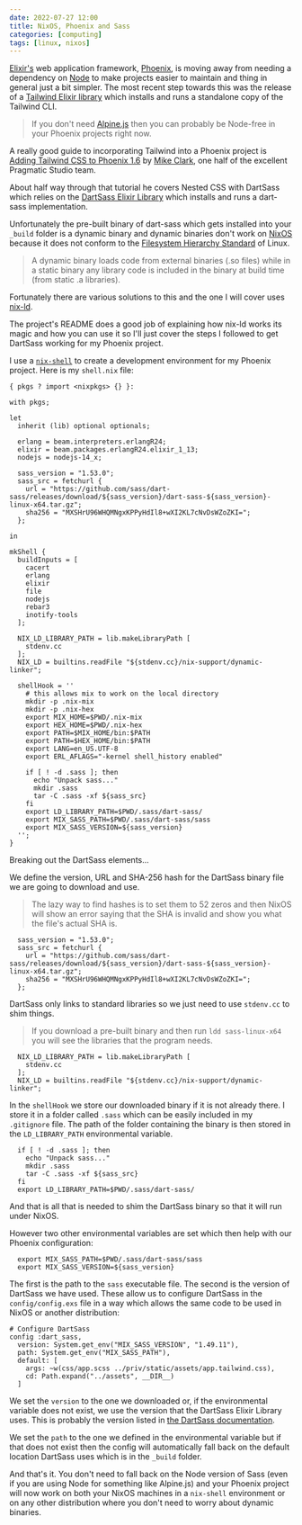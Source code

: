 ```yaml
---
date: 2022-07-27 12:00
title: NixOS, Phoenix and Sass
categories: [computing]
tags: [linux, nixos]
---
```


[Elixir's](https://elixir-lang.org/) web application framework, [Phoenix](https://www.phoenixframework.org/), is moving away from needing a dependency on [Node](https://nodejs.org/en/) to make projects easier to maintain and thing in general just a bit simpler. The most recent step towards this was the release of a [Tailwind Elixir library](https://github.com/phoenixframework/tailwind) which installs and runs a standalone copy of the Tailwind CLI.

> If you don't need [Alpine.js](https://alpinejs.dev/) then you can probably be Node-free in your Phoenix projects right now.

A really good guide to incorporating Tailwind into a Phoenix project is [Adding Tailwind CSS to Phoenix 1.6](https://pragmaticstudio.com/tutorials/adding-tailwind-css-to-phoenix) by [Mike Clark](https://twitter.com/clarkware), one half of the excellent Pragmatic Studio team.

About half way through that tutorial he covers Nested CSS with DartSass which relies on the [DartSass Elixir Library](https://github.com/CargoSense/dart_sass) which installs and runs a dart-sass implementation.

Unfortunately the pre-built binary of dart-sass which gets installed into your `_build` folder is a dynamic binary and dynamic binaries don't work on [NixOS](https://nixos.org/) because it does not conform to the [Filesystem Hierarchy Standard](https://en.wikipedia.org/wiki/Filesystem_Hierarchy_Standard) of Linux.

> A dynamic binary loads code from external binaries (.so files) while in a static binary any library code is included in the binary at build time (from static .a libraries).

Fortunately there are various solutions to this and the one I will cover uses [nix-ld](https://github.com/Mic92/nix-ld).

The project's README does a good job of explaining how nix-ld works its magic and how you can use it so I'll just cover the steps I followed to get DartSass working for my Phoenix project.

I use a [`nix-shell`](https://nixos.org/manual/nix/stable/command-ref/nix-shell.html) to create a development environment for my Phoenix project. Here is my `shell.nix` file:

```
{ pkgs ? import <nixpkgs> {} }:

with pkgs;

let
  inherit (lib) optional optionals;

  erlang = beam.interpreters.erlangR24;
  elixir = beam.packages.erlangR24.elixir_1_13;
  nodejs = nodejs-14_x;

  sass_version = "1.53.0";
  sass_src = fetchurl {
    url = "https://github.com/sass/dart-sass/releases/download/${sass_version}/dart-sass-${sass_version}-linux-x64.tar.gz";
    sha256 = "MXSHrU96WHQMNgxKPPyHdIl8+wXI2KL7cNvDsWZoZKI=";
  };

in

mkShell {
  buildInputs = [
    cacert
    erlang
    elixir
    file
    nodejs
    rebar3
    inotify-tools
  ];

  NIX_LD_LIBRARY_PATH = lib.makeLibraryPath [
    stdenv.cc
  ];
  NIX_LD = builtins.readFile "${stdenv.cc}/nix-support/dynamic-linker";

  shellHook = ''
    # this allows mix to work on the local directory
    mkdir -p .nix-mix
    mkdir -p .nix-hex
    export MIX_HOME=$PWD/.nix-mix
    export HEX_HOME=$PWD/.nix-hex
    export PATH=$MIX_HOME/bin:$PATH
    export PATH=$HEX_HOME/bin:$PATH
    export LANG=en_US.UTF-8
    export ERL_AFLAGS="-kernel shell_history enabled"

    if [ ! -d .sass ]; then
      echo "Unpack sass..."
      mkdir .sass
      tar -C .sass -xf ${sass_src}
    fi
    export LD_LIBRARY_PATH=$PWD/.sass/dart-sass/
    export MIX_SASS_PATH=$PWD/.sass/dart-sass/sass
    export MIX_SASS_VERSION=${sass_version}
  '';
}
```

Breaking out the DartSass elements...

We define the version, URL and SHA-256 hash for the DartSass binary file we are going to download and use.

> The lazy way to find hashes is to set them to 52 zeros and then NixOS will show an error saying that the SHA is invalid and show you what the file's actual SHA is.

```
  sass_version = "1.53.0";
  sass_src = fetchurl {
    url = "https://github.com/sass/dart-sass/releases/download/${sass_version}/dart-sass-${sass_version}-linux-x64.tar.gz";
    sha256 = "MXSHrU96WHQMNgxKPPyHdIl8+wXI2KL7cNvDsWZoZKI=";
  };

```

DartSass only links to standard libraries so we just need to use `stdenv.cc` to shim things.

> If you download a pre-built binary and then run `ldd sass-linux-x64` you will see the libraries that the program needs.

```
  NIX_LD_LIBRARY_PATH = lib.makeLibraryPath [
    stdenv.cc
  ];
  NIX_LD = builtins.readFile "${stdenv.cc}/nix-support/dynamic-linker";
```

In the `shellHook` we store our downloaded binary if it is not already there. I store it in a folder called `.sass` which can be easily included in my `.gitignore` file. The path of the folder containing the binary is then stored in the `LD_LIBRARY_PATH` environmental variable.

```
  if [ ! -d .sass ]; then
    echo "Unpack sass..."
    mkdir .sass
    tar -C .sass -xf ${sass_src}
  fi
  export LD_LIBRARY_PATH=$PWD/.sass/dart-sass/
```

And that is all that is needed to shim the DartSass binary so that it will run under NixOS.

However two other environmental variables are set which then help with our Phoenix configuration:

```
  export MIX_SASS_PATH=$PWD/.sass/dart-sass/sass
  export MIX_SASS_VERSION=${sass_version}
```

The first is the path to the `sass` executable file. The second is the version of DartSass we have used. These allow us to configure DartSass in the `config/config.exs` file in a way which allows the same code to be used in NixOS or another distribution:

```
# Configure DartSass
config :dart_sass,
  version: System.get_env("MIX_SASS_VERSION", "1.49.11"),
  path: System.get_env("MIX_SASS_PATH"),
  default: [
    args: ~w(css/app.scss ../priv/static/assets/app.tailwind.css),
    cd: Path.expand("../assets", __DIR__)
  ]
```

We set the `version` to the one we downloaded or, if the environmental variable does not exist, we use the version that the DartSass Elixir Library uses. This is probably the version listed in [the DartSass documentation](https://hexdocs.pm/dart_sass/DartSass.html#module-profiles).

We set the `path` to the one we defined in the environmental variable but if that does not exist then the config will automatically fall back on the default location DartSass uses which is in the `_build` folder.

And that's it. You don't need to fall back on the Node version of Sass (even if you are using Node for something like Alpine.js) and your Phoenix project will now work on both your NixOS machines in a `nix-shell` environment or on any other distribution where you don't need to worry about dynamic binaries.
